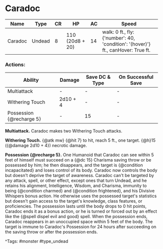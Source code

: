 # Caradoc

| Name | Type | CR | HP | AC | Speed |
|------|------|----|----|----|-------|
| Caradoc | Undead | 8 | 110 (20d8 + 20) | 14 | walk: 0 ft., fly: {'number': 40, 'condition': '(hover)'} ft., canHover: True ft. |

### Actions:

| Ability | Damage | Save DC & Type | On Successful Save |
|---------|--------|----------------|--------------------|
| Multiattack | - | - | - |
| Withering Touch | 2d10 + 4 | - | - |
| Possession {@recharge 5} | - | 15 | - |


**Multiattack.** Caradoc makes two Withering Touch attacks.

**Withering Touch.** {@atk mw} {@hit 7} to hit, reach 5 ft., one target. {@h}15 ({@damage 2d10 + 4}) necrotic damage.

**Possession {@recharge 5}.** One Humanoid that Caradoc can see within 5 feet of himself must succeed on a {@dc 15} Charisma saving throw or be possessed by him; he then disappears, and the target is {@condition incapacitated} and loses control of its body. Caradoc now controls the body but doesn't deprive the target of awareness. Caradoc can't be targeted by any attack, spell, or other effect, except ones that turn Undead, and he retains his alignment, Intelligence, Wisdom, and Charisma, immunity to being {@condition charmed} and {@condition frightened}, and his Divisive Whispers bonus action. He otherwise uses the possessed target's statistics but doesn't gain access to the target's knowledge, class features, or proficiencies. The possession lasts until the body drops to 0 hit points, Caradoc ends it as a bonus action, or he is turned or forced out by an effect like the {@spell dispel evil and good} spell. When the possession ends, Caradoc reappears in an unoccupied space within 5 feet of the body. The target is immune to Caradoc's Possession for 24 hours after succeeding on the saving throw or after the possession ends.

^Tags: #monster #type_undead